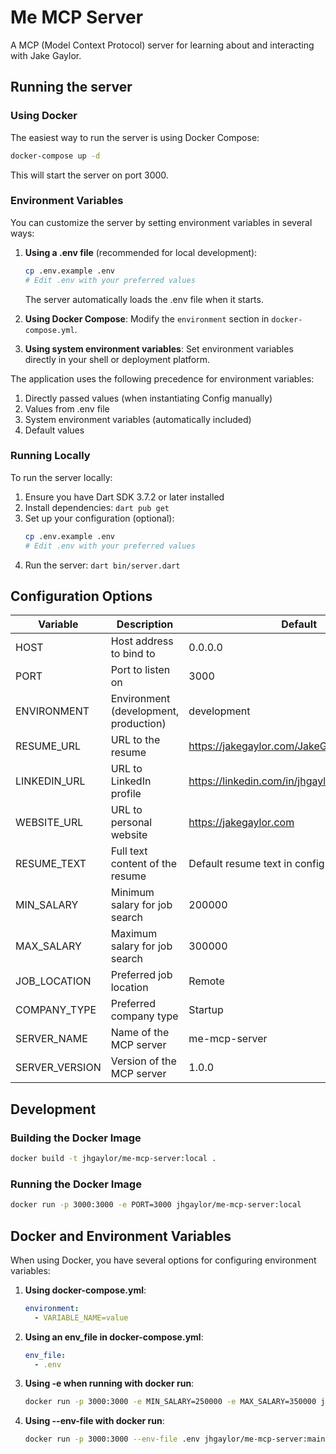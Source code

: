 # Me MCP Server

A MCP (Model Context Protocol) server for learning about and interacting with Jake Gaylor.

## Running the server

### Using Docker

The easiest way to run the server is using Docker Compose:

```bash
docker-compose up -d
```

This will start the server on port 3000.

### Environment Variables

You can customize the server by setting environment variables in several ways:

1. **Using a .env file** (recommended for local development):
   ```bash
   cp .env.example .env
   # Edit .env with your preferred values
   ```
   The server automatically loads the .env file when it starts.

2. **Using Docker Compose**:
   Modify the `environment` section in `docker-compose.yml`.

3. **Using system environment variables**:
   Set environment variables directly in your shell or deployment platform.

The application uses the following precedence for environment variables:
1. Directly passed values (when instantiating Config manually)
2. Values from .env file
3. System environment variables (automatically included)
4. Default values

### Running Locally

To run the server locally:

1. Ensure you have Dart SDK 3.7.2 or later installed
2. Install dependencies: `dart pub get`
3. Set up your configuration (optional):
   ```bash
   cp .env.example .env
   # Edit .env with your preferred values
   ```
4. Run the server: `dart bin/server.dart`

## Configuration Options

| Variable | Description | Default |
|----------|-------------|---------|
| HOST | Host address to bind to | 0.0.0.0 |
| PORT | Port to listen on | 3000 |
| ENVIRONMENT | Environment (development, production) | development |
| RESUME_URL | URL to the resume | https://jakegaylor.com/JakeGaylor_resume.pdf |
| LINKEDIN_URL | URL to LinkedIn profile | https://linkedin.com/in/jhgaylor |
| WEBSITE_URL | URL to personal website | https://jakegaylor.com |
| RESUME_TEXT | Full text content of the resume | Default resume text in config.dart |
| MIN_SALARY | Minimum salary for job search | 200000 |
| MAX_SALARY | Maximum salary for job search | 300000 |
| JOB_LOCATION | Preferred job location | Remote |
| COMPANY_TYPE | Preferred company type | Startup |
| SERVER_NAME | Name of the MCP server | me-mcp-server |
| SERVER_VERSION | Version of the MCP server | 1.0.0 |

## Development

### Building the Docker Image

```bash
docker build -t jhgaylor/me-mcp-server:local .
```

### Running the Docker Image

```bash
docker run -p 3000:3000 -e PORT=3000 jhgaylor/me-mcp-server:local
```

## Docker and Environment Variables

When using Docker, you have several options for configuring environment variables:

1. **Using docker-compose.yml**:
   ```yaml
   environment:
     - VARIABLE_NAME=value
   ```

2. **Using an env_file in docker-compose.yml**:
   ```yaml
   env_file:
     - .env
   ```

3. **Using -e when running with docker run**:
   ```bash
   docker run -p 3000:3000 -e MIN_SALARY=250000 -e MAX_SALARY=350000 jhgaylor/me-mcp-server:main
   ```

4. **Using --env-file with docker run**:
   ```bash
   docker run -p 3000:3000 --env-file .env jhgaylor/me-mcp-server:main
   ```
